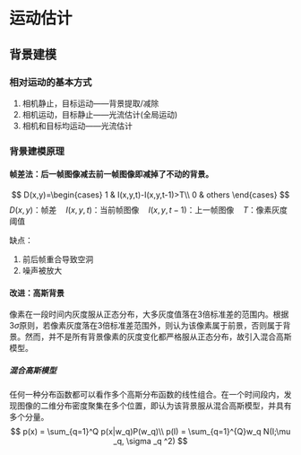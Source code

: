 # 运动估计
## 背景建模
### 相对运动的基本方式
1. 相机静止，目标运动——背景提取/减除
2. 相机运动，目标静止——光流估计(全局运动)
3. 相机和目标均运动——光流估计
### 背景建模原理
#### 帧差法：后一帧图像减去前一帧图像即减掉了不动的背景。
$$
D(x,y)=\begin{cases}
1 & I(x,y,t)-I(x,y,t-1)>T\\
0 & others
\end{cases}
$$
$D(x,y)$：帧差$\quad I(x,y,t)$：当前帧图像$\quad I(x,y,t-1)$：上一帧图像$\quad T$：像素灰度阈值

缺点：
1. 前后帧重合导致空洞
2. 噪声被放大
#### 改进：高斯背景
像素在一段时间内灰度服从正态分布，大多灰度值落在3倍标准差的范围内。根据$3\sigma$原则，若像素灰度落在3倍标准差范围外，则认为该像素属于前景，否则属于背景。然而，并不是所有背景像素的灰度变化都严格服从正态分布，故引入混合高斯模型。
##### 混合高斯模型
任何一种分布函数都可以看作多个高斯分布函数的线性组合。在一个时间段内，发现图像的二维分布密度聚集在多个位置，即认为该背景服从混合高斯模型，并具有多个分量。
$$
p(x) = \sum_{q=1}^Q p(x|w_q)P(w_q)\\
p(I) = \sum_{q=1}^{Q}w_q N(I;\mu _q, \sigma _q ^2)
$$

